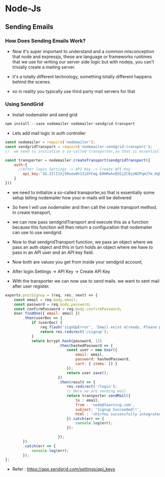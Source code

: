 # Node-Js

## Sending Emails

### How Does Sending Emails Work?

* Now it's super important to understand and a common misconception that node and expressjs, these are language or frameworks runtimes that we use for writing our server side logic but with nodejs,
you can't trivially create a mailing server.

* it's a totally different technology, something totally different happens behind the scenes.

* so in reality you typically use third party mail servers for that 

### Using SendGrid

* Install nodemailer and send grid
```js
npm install --save nodemailer nodemailer-sendgrid-transport
```
* Lets add mail logic in  auth controller

```js
const nodemailer = require('nodemailer');
const sendgridTransport = require('nodemailer-sendgrid-transport');
//  we need to initialize a so-called transporter,so that is essentially some setup telling nodemailer how your e-mails will be delivered

const transporter = nodemailer.createTransport(sendgridTransport({
    auth:{
      //After login Settings -> API Key -> Create API Key
        api_key:'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'
    }
}))
```
* we need to initialize a so-called transporter,so that is essentially some setup telling nodemailer how your e-mails will be delivered

* So here I will use nodemailer and then call the create transport method. In create transport,

* we can now pass sendgridTransport and execute this as a function because this function will then return a configuration that nodemailer can use to use sendgrid.

* Now to that sendgridTransport function, we pass an object where we pass an auth object and this in turn holds an object where we have to pass in an API user and an API key field.

* Now both are values you get from inside your sendgrid account,

* After login Settings -> API Key -> Create API Key

* With the transporter we can now use to send mails. we want to sent mail after user register.

```js
exports.postSignup = (req, res, next) => {
    const email = req.body.email;
    const password = req.body.password;
    const confirmPassword = req.body.confirmPassword;
    User.findOne({ email: email })
        .then(userDoc => {
            if (userDoc) {
                req.flash('signUpError', 'Email exist already, Please pick a different one');
                return res.redirect('/signup');
            }
            return bcrypt.hash(password, 12)
                        .then(hashedPassword => {
                            const user = new User({
                                email: email,
                                password: hashedPassword,
                                cart: { items: [] }
                            });
                            return user.save();
                        })
                        .then(result => {
                            res.redirect('/login');
                            // Here we are sending mail
                            return transporter.sendMail({
                                to : email,
                                from : 'node@learning.com',
                                subject: 'Signup Succeeded!!',
                                html : '<h1>You successfully integrated mail in node!!</h1>'
                            }).catch(err => {
                                console.log(err);
                            });
                            
                        });
        })
        .catch(err => {
            console.log(err);
        });
};
```
* Refer : https://app.sendgrid.com/settings/api_keys





